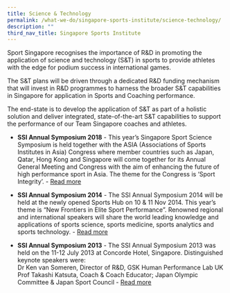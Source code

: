 ```yaml
---
title: Science & Technology
permalink: /what-we-do/singapore-sports-institute/science-technology/
description: ""
third_nav_title: Singapore Sports Institute
---
```

Sport Singapore recognises the importance of R&D in promoting the application of science and technology (S&T) in sports to provide athletes with the edge for podium success in international games.   
  
The S&T plans will be driven through a dedicated R&D funding mechanism that will invest in R&D programmes to harness the broader S&T capabilities in Singapore for application in Sports and Coaching performance.   
  
The end-state is to develop the application of S&T as part of a holistic solution and deliver integrated, state-of-the-art S&T capabilities to support the performance of our Team Singapore coaches and athletes.

* **SSI Annual Symposium 2018** - This year’s Singapore Sport Science Symposium is held together with the ASIA (Associations of Sports Institutes in Asia) Congress where member countries such as Japan, Qatar, Hong Kong and Singapore will come together for its Annual General Meeting and Congress with the aim of enhancing the future of high performance sport in Asia. The theme for the Congress is ‘Sport Integrity’. - [Read more](/singapore-sports-institute/science-and-technology/ssi-annual-symposium-2018/)

* **SSI Annual Symposium 2014** - The SSI Annual Symposium 2014 will be held at the newly opened Sports Hub on 10 & 11 Nov 2014. This year’s theme is “New Frontiers in Elite Sport Performance”. Renowned regional and international speakers will share the world leading knowledge and applications of sports science, sports medicine, sports analytics and sports technology. - [Read more](/singapore-sports-institute/science-and-technology/ssi-annual-symposium-2014/)

* **SSI Annual Symposium 2013** - The SSI Annual Symposium 2013 was held on the 11-12 July 2013 at Concorde Hotel, Singapore. Distinguished keynote speakers were:  
Dr Ken van Someren, Director of R&D, GSK Human Performance Lab UK  
Prof Takashi Katsuta, Coach & Coach Educator; Japan Olympic Committee & Japan Sport Council - [Read more](/singapore-sports-institute/science-and-technology/ssi-annual-symposium-2013/)